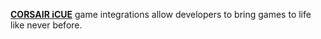 

[**CORSAIR iCUE**](https://www.corsair.com/us/en/s/icue-dev) game integrations allow developers to bring games to life like never before. 